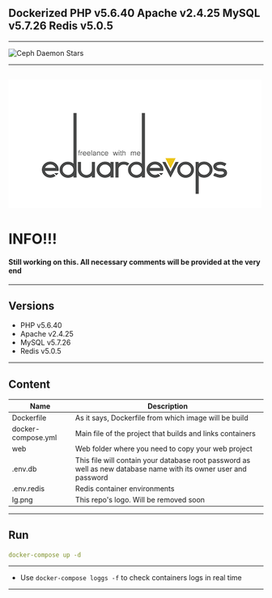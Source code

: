## Dockerized PHP v5.6.40 Apache v2.4.25 MySQL v5.7.26 Redis v5.0.5
------
<img src="https://img.shields.io/docker/pulls/eduardevops/php5.6.svg" alt="Ceph Daemon Stars" data-canonical-src="https://img.shields.io/microbadger/image-size/eduardevops/php5.6.svg" style="max-width:100%;">

------

![Logo](lg.png)
------

# INFO!!!
####  Still working on this. All necessary comments will be provided at the very end
------

## Versions
*	PHP v5.6.40
*	Apache v2.4.25
*	MySQL v5.7.26
*	Redis v5.0.5
------

## Content
Name| Description
------------ | -------------
Dockerfile | As it says, Dockerfile from which image will be build
docker-compose.yml  | Main file of the project that builds and links containers
web | Web folder where you need to copy your web project
.env.db | This file will contain your database root password as well as new database name with its owner user and password
.env.redis | Redis container environments
lg.png | This repo's logo. Will be removed soon
------

## Run
```yaml
docker-compose up -d
```
------

* Use `docker-compose loggs -f` to check containers logs in real time
------
